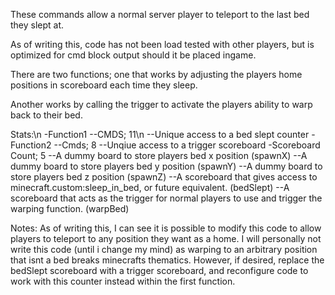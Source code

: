 These commands allow a normal server player to teleport to
the last bed they slept at. 

As of writing this, code has not been load tested with other
players, but is optimized for cmd block output should it 
be placed ingame. 

There are two functions; one that works by adjusting the players
home positions in scoreboard each time they sleep.

Another works by calling the trigger to activate the players ability
to warp back to their bed. 

Stats:\\n
-Function1
--CMDS; 11\n
--Unique access to a bed slept counter
-Function2
--Cmds; 8
--Unqiue access to a trigger scoreboard
-Scoreboard Count; 5
--A dummy board to store players bed x position (spawnX)
--A dummy board to store players bed y position (spawnY)
--A dummy board to store players bed z position (spawnZ)
--A scoreboard that gives access to minecraft.custom:sleep_in_bed, or future equivalent. (bedSlept)
--A scoreboard that acts as the trigger for normal players to use and trigger the warping function. (warpBed)

Notes:
As of writing this, I can see it is possible to modify this code to 
allow players to teleport to any position they want as a home. I will 
personally not write this code (until i change my mind) as warping 
to an arbitrary position that isnt a bed breaks minecrafts thematics. 
However, if desired, replace the bedSlept scoreboard with a trigger scoreboard, 
and reconfigure code to work with this counter instead within the first function.
